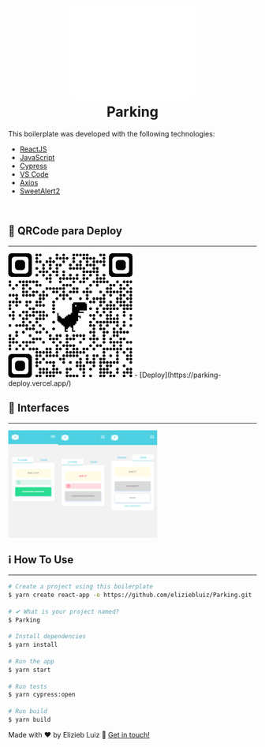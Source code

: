 <h1 align="center">
    <img alt="Parking" src="https://raw.githubusercontent.com/eliziebluiz/Parking/main/parking/src/assets/logo.svg" width="50%"
/>
    <br>
    Parking
</h1>

This boilerplate was developed with the following technologies:

- [ReactJS](https://pt-br.reactjs.org/)
- [JavaScript](https://developer.mozilla.org/pt-BR/docs/Web/JavaScript)
- [Cypress](https://www.cypress.io/)
- [VS Code](vscode)
- [Axios](https://github.com/axios/axios)
- [SweetAlert2](https://sweetalert2.github.io/)

<br>

## :pushpin: QRCode para Deploy

---

<div>
    <img alt="qrcode" src="https://github.com/eliziebluiz/Parking/blob/main/interfaces/QRcode.png"" width="50%"/>
- [Deploy](https://parking-deploy.vercel.app/)
</div>

## :closed_book: Interfaces

---

<div style="display:flex">
    <img alt="qrcode" src="https://github.com/eliziebluiz/Parking/blob/main/interfaces/1.png"" width="20%"/>
    <img alt="qrcode" src="https://github.com/eliziebluiz/Parking/blob/main/interfaces/2.png"" width="20%"/>
    <img alt="qrcode" src="https://github.com/eliziebluiz/Parking/blob/main/interfaces/3.png"" width="20%"/>
</div>


## :information_source: How To Use

---

```bash
# Create a project using this boilerplate
$ yarn create react-app -e https://github.com/eliziebluiz/Parking.git

# ✔ What is your project named?
$ Parking

# Install dependencies
$ yarn install

# Run the app
$ yarn start

# Run tests
$ yarn cypress:open

# Run build
$ yarn build
```

Made with ♥ by Elizieb Luiz :wave: [Get in touch!](https://www.linkedin.com/in/elizieb-luiz-798994183/)
